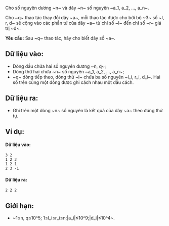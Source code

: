 Cho số nguyên dương ~n~ và dãy ~n~ số nguyên ~a_1, a_2, …, a_n~.

Cho ~q~ thao tác thay đổi dãy ~a~, mỗi thao tác được cho bởi bộ ~3~ số ~l, r, d~ sẽ cộng vào các phần tử của dãy ~a~ từ chỉ số ~l~ đến chỉ số ~r~ giá trị ~d~.

**Yêu cầu:** Sau ~q~ thao tác, hãy cho biết dãy số ~a~.

## Dữ liệu vào:
- Dòng đầu chứa hai số nguyên dương ~n, q~;
- Dòng thứ hai chứa ~n~ số nguyên ~a_1, a_2, …, a_n~;
- ~q~ dòng tiếp theo, dòng thứ ~i~ chứa ba số nguyên ~l_i, r_i, d_i~.
Hai số trên cùng một dòng được ghi cách nhau một dấu cách.

## Dữ liệu ra:
- Ghi trên một dòng ~n~ số nguyên là kết quả của dãy ~a~ theo đúng thứ tự.

## Ví dụ:
#### Dữ liệu vào:
```
3 2
1 2 3
1 2 1
2 3 -1
```

#### Dữ liệu ra:
```
2 2 2
```

## Giới hạn:
- ~1≤n, q≤10^5; 1≤l_i≤r_i≤n;|a_i|≤10^9;|d_i|≤10^4~.